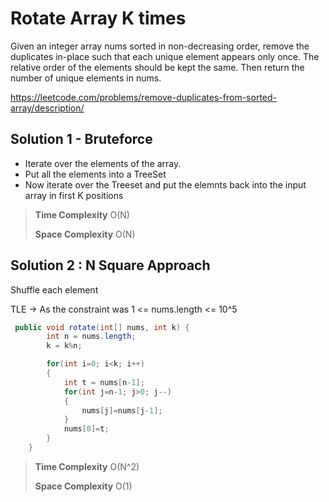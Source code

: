 # Rotate Array K times

Given an integer array nums sorted in non-decreasing order, remove the duplicates in-place such that each unique element appears only once. The relative order of the elements should be kept the same. Then return the number of unique elements in nums.

https://leetcode.com/problems/remove-duplicates-from-sorted-array/description/


## Solution 1 - Bruteforce

- Iterate over the elements of the array.
- Put all the elements into a TreeSet
- Now iterate over the Treeset and put the elemnts back into the input array in first K positions


> __Time Complexity__ O(N)
> 
> __Space Complexity__ O(N)


## Solution 2 : N Square Approach

Shuffle each element

TLE -> As the constraint was 1 <= nums.length <= 10^5


```java
 public void rotate(int[] nums, int k) {
        int n = nums.length;
        k = k%n;

        for(int i=0; i<k; i++)
        {
            int t = nums[n-1];
            for(int j=n-1; j>0; j--)
            {
                nums[j]=nums[j-1];
            }
            nums[0]=t;
        }
    }
```

> __Time Complexity__ O(N^2)
> 
> __Space Complexity__ O(1)

